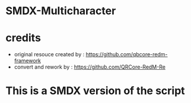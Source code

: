 # SMDX-Multicharacter
 
# credits
- original resouce created by : https://github.com/qbcore-redm-framework
- convert and rework by : https://github.com/QRCore-RedM-Re

# This is a SMDX version of the script